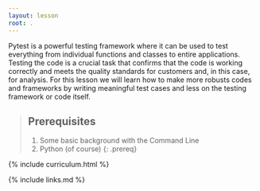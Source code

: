 ```yaml
---
layout: lesson
root: .
---
```


Pytest is a powerful testing framework where it can be used to test everything from individual functions and classes to entire applications. Testing the code is a crucial task that confirms that the code is working correctly and meets the quality standards for customers and, in this case, for analysis. For this lesson we will learn how to make more robusts codes and frameworks by writing meaningful test cases and less on the testing framework or code itself.

> ## Prerequisites
>
> 1. Some basic background with the Command Line
> 2. Python (of course)
{: .prereq}



{% include curriculum.html %}

{% include links.md %}